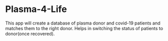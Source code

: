 # Plasma-4-Life
This app will create a database of plasma donor and covid-19 patients and matches them to the right donor.
Helps in switching the status of patients to donor(once recovered).
